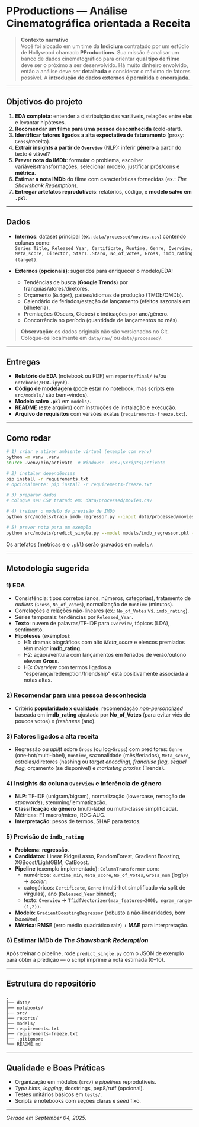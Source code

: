 # PProductions — Análise Cinematográfica orientada a Receita

> **Contexto narrativo**  
Você foi alocado em um time da **Indicium** contratado por um estúdio de Hollywood chamado **PProductions**. Sua missão é analisar um banco de dados cinematográfico para orientar **qual tipo de filme** deve ser o próximo a ser desenvolvido. Há muito dinheiro envolvido, então a análise deve ser **detalhada** e considerar o máximo de fatores possível. A **introdução de dados externos é permitida e encorajada**.

---

## Objetivos do projeto

1. **EDA completa**: entender a distribuição das variáveis, relações entre elas e levantar hipóteses.  
2. **Recomendar um filme para uma pessoa desconhecida** (cold-start).  
3. **Identificar fatores ligados a alta expectativa de faturamento** (proxy: `Gross`/receita).  
4. **Extrair insights a partir de `Overview`** (NLP): inferir **gênero** a partir do texto é viável?  
5. **Prever nota do IMDb**: formular o problema, escolher variáveis/transformações, selecionar modelo, justificar prós/cons e **métrica**.  
6. **Estimar a nota IMDb** do filme com características fornecidas (ex.: *The Shawshank Redemption*).  
7. **Entregar artefatos reprodutíveis**: relatórios, código, e **modelo salvo em `.pkl`**.

---

## Dados

- **Internos**: dataset principal (ex.: `data/processed/movies.csv`) contendo colunas como:  
  `Series_Title, Released_Year, Certificate, Runtime, Genre, Overview, Meta_score, Director, Star1..Star4, No_of_Votes, Gross, imdb_rating (target)`.

- **Externos (opcionais)**: sugeridos para enriquecer o modelo/EDA:  
  - Tendências de busca (**Google Trends**) por franquias/atores/diretores.  
  - Orçamento (`Budget`), países/idiomas de produção (TMDb/OMDb).  
  - Calendário de feriados/estação de lançamento (efeitos sazonais em bilheteria).  
  - Premiações (Oscars, Globes) e indicações por ano/gênero.  
  - Concorrência no período (quantidade de lançamentos no mês).

> **Observação**: os dados originais não são versionados no Git. Coloque-os localmente em `data/raw/` ou `data/processed/`.

---

## Entregas

- **Relatório de EDA** (notebook ou PDF) em `reports/final/` (e/ou `notebooks/EDA.ipynb`).  
- **Código de modelagem** (pode estar no notebook, mas scripts em `src/models/` são bem-vindos).  
- **Modelo salvo `.pkl`** em `models/`.  
- **README** (este arquivo) com instruções de instalação e execução.  
- **Arquivo de requisitos** com versões exatas (`requirements-freeze.txt`).

---

## Como rodar

```bash
# 1) criar e ativar ambiente virtual (exemplo com venv)
python -m venv .venv
source .venv/bin/activate  # Windows: .venv\Scripts\activate

# 2) instalar dependências
pip install -r requirements.txt
# opcionalmente: pip install -r requirements-freeze.txt

# 3) preparar dados
# coloque seu CSV tratado em: data/processed/movies.csv

# 4) treinar o modelo de previsão de IMDb
python src/models/train_imdb_regressor.py --input data/processed/movies.csv --target imdb_rating --out models/imdb_regressor.pkl

# 5) prever nota para um exemplo
python src/models/predict_single.py --model models/imdb_regressor.pkl --json examples/shawshank.json
```

Os artefatos (métricas e o `.pkl`) serão gravados em `models/`.

---

## Metodologia sugerida

### 1) EDA
- Consistência: tipos corretos (anos, números, categorias), tratamento de *outliers* (`Gross`, `No_of_Votes`), normalização de `Runtime` (minutos).  
- Correlações e relações não-lineares (ex.: `No_of_Votes` vs. `imdb_rating`).  
- Séries temporais: tendências por `Released_Year`.  
- **Texto**: nuvem de palavras/TF‑IDF para `Overview`, tópicos (LDA), sentimento.  
- **Hipóteses** (exemplos):  
  - H1: dramas biográficos com alto *Meta_score* e elencos premiados têm maior **imdb_rating**.  
  - H2: ação/aventura com lançamentos em feriados de verão/outono elevam **Gross**.  
  - H3: *Overview* com termos ligados a “esperança/redemption/friendship” está positivamente associada a notas altas.

### 2) Recomendar para uma pessoa desconhecida
- Critério **popularidade x qualidade**: recomendação *non-personalized* baseada em **imdb_rating** ajustada por **No_of_Votes** (para evitar viés de poucos votos) e *freshness* (ano).

### 3) Fatores ligados a alta receita
- Regressão ou *uplift* sobre `Gross` (ou log‑`Gross`) com preditores: `Genre` (one‑hot/multi‑label), `Runtime`, sazonalidade (mês/feriados), `Meta_score`, estrelas/diretores (hashing ou *target encoding*), *franchise flag*, *sequel flag*, orçamento (se disponível) e *marketing proxies* (Trends).

### 4) Insights da coluna `Overview` e inferência de gênero
- **NLP**: TF‑IDF (unigram/bigram), normalização (lowercase, remoção de *stopwords*), stemming/lemmatização.  
- **Classificação de gênero** (multi-label ou multi‑classe simplificada). Métricas: F1 macro/micro, ROC‑AUC.  
- **Interpretação**: pesos de termos, SHAP para textos.

### 5) Previsão de `imdb_rating`
- **Problema**: **regressão**.  
- **Candidatos**: Linear Ridge/Lasso, RandomForest, Gradient Boosting, XGBoost/LightGBM, CatBoost.  
- **Pipeline** (exemplo implementado): `ColumnTransformer` com:  
  - numéricos: `Runtime_min`, `Meta_score`, `No_of_Votes`, `Gross_num` (log1p) → *scaler*;  
  - categóricos: `Certificate`, `Genre` (multi-hot simplificado via split de vírgulas), ano (`Released_Year` binned);  
  - texto: `Overview` → `TfidfVectorizer(max_features=2000, ngram_range=(1,2))`.  
- **Modelo**: `GradientBoostingRegressor` (robusto a não‑linearidades, bom *baseline*).  
- **Métrica**: **RMSE** (erro médio quadrático raiz) + **MAE** para interpretação.

### 6) Estimar IMDb de *The Shawshank Redemption*
Após treinar o pipeline, rode `predict_single.py` com o JSON de exemplo para obter a predição — o script imprime a nota estimada (0–10).

---

## Estrutura do repositório

```
.
├── data/
├── notebooks/
├── src/
├── reports/
├── models/
├── requirements.txt
├── requirements-freeze.txt
├── .gitignore
└── README.md
```

---

## Qualidade e Boas Práticas
- Organização em módulos (`src/`) e *pipelines* reprodutíveis.  
- *Type hints*, *logging*, docstrings, pep8/ruff (opcional).  
- Testes unitários básicos em `tests/`.  
- Scripts e notebooks com seções claras e *seed* fixo.

---

*Gerado em September 04, 2025.*
